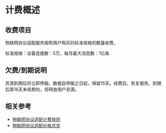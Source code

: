 # 计费概述
## 收费项目

物联网协议适配服务按照用户购买的标准规格的数量收费。

标准规格：设备连接数：5万，每月最大消息数：1亿条


## 欠费/到期说明

资源到期后将立即停服。数据自停服之日起，保留15天。续费后，恢复服务。到期后第16天未续费的，将释放用户资源。

## 相关参考

- [物联网协议适配计费规则](../../IoT-Hub-Protocol-Adaptor/Pricing/Billing-Rules.md)
- [物联网协议适配价格总览](../../IoT-Hub-Protocol-Adaptor/Pricing/Price-Overview.md)
